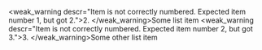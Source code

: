 <weak_warning descr="Item is not correctly numbered. Expected item number 1, but got 2.">2. </weak_warning>Some list item
<weak_warning descr="Item is not correctly numbered. Expected item number 2, but got 3.">3. </weak_warning>Some other list item
